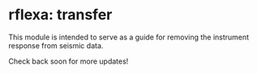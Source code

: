 # rflexa: transfer

This module is intended to serve as a guide for removing the instrument response
from seismic data.

Check back soon for more updates!